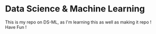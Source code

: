 # Data Science & Machine Learning 
This is my repo on DS-ML, as I'm learning this as well as making it repo !
Have Fun !
